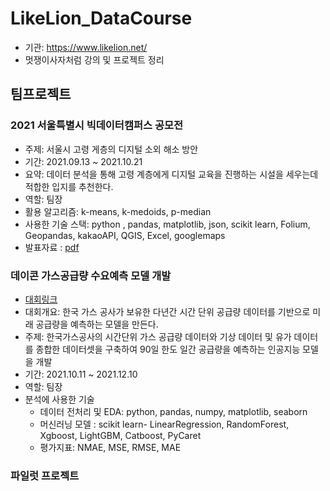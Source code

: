 # LikeLion_DataCourse
  + 기관: https://www.likelion.net/
  + 멋쟁이사자처럼 강의 및 프로젝트 정리

## 팀프로젝트
### 2021 서울특별시 빅데이터캠퍼스 공모전
* 주제: 서울시 고령 게층의 디지털 소외 해소 방안
* 기간: 2021.09.13 ~ 2021.10.21
* 요약: 데이터 분석을 통해 고령 계층에게 디지털 교육을 진행하는 시설을 세우는데 적합한 입지를 추천한다.
* 역할: 팀장
* 활용 알고리즘: k-means, k-medoids, p-median
* 사용한 기술 스택: python , pandas, matplotlib, json, scikit learn, Folium, Geopandas, kakaoAPI, QGIS, Excel, googlemaps
* 발표자료 : [pdf](https://github.com/sjoonl/LikeLion/blob/main/project/2021_seoul_bigdata_campus_competition/%5B2021%20%EC%84%9C%EC%9A%B8%EC%8B%9C%EB%B9%85%EC%BA%A0%EA%B3%B5%EB%AA%A8%EC%A0%84%5D_%5B%EB%94%94%EC%86%8C%EC%84%9C%5D_%EB%B6%84%EC%84%9D%EA%B2%B0%EA%B3%BC%EC%84%9C.pptx)

### 데이콘 가스공급량 수요예측 모델 개발
* [대회링크](https://dacon.io/competitions/official/235830/overview/description)
* 대회개요: 한국 가스 공사가 보유한 다년간 시간 단위 공급량 데이터를 기반으로 미래 공급량을 예측하는 모델을 만든다.
* 주제: 한국가스공사의 시간단위 가스 공급량 데이터와 기상 데이터 및 유가 데이터를 종합한 데이터셋을 구축하여 90일 한도 일간 공급량을 예측하는 인공지능 모델을 개발
* 기간: 2021.10.11 ~ 2021.12.10
* 역할: 팀장
* 분석에 사용한 기술
  + 데이터 전처리 및 EDA: python, pandas, numpy, matplotlib, seaborn
  + 머신러닝 모델 : scikit learn- LinearRegression, RandomForest, Xgboost, LightGBM, Catboost, PyCaret
  + 평가지표: NMAE, MSE, RMSE, MAE

### 파일럿 프로젝트

